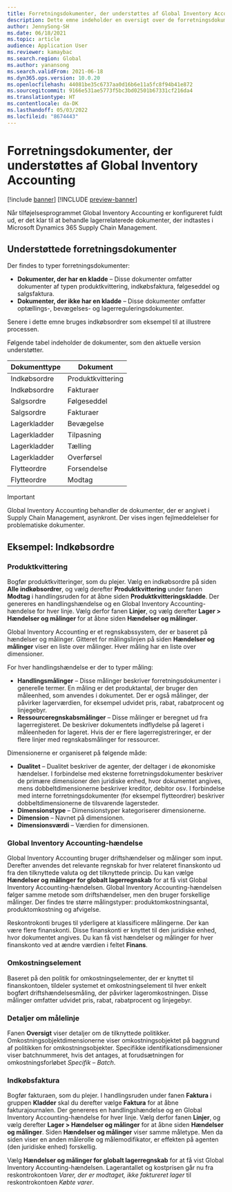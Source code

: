 ```yaml
---
title: Forretningsdokumenter, der understøttes af Global Inventory Accounting
description: Dette emne indeholder en oversigt over de forretningsdokumenter, der understøttes af Global Inventory Accounting. Det indeholder også et detaljeret eksempel på indkøbsordredokumenter.
author: JennySong-SH
ms.date: 06/18/2021
ms.topic: article
audience: Application User
ms.reviewer: kamaybac
ms.search.region: Global
ms.author: yanansong
ms.search.validFrom: 2021-06-18
ms.dyn365.ops.version: 10.0.20
ms.openlocfilehash: 44081be35c6737aa0d16b6e11a5fc8f94b41e872
ms.sourcegitcommit: 9166e531ae5773f5bc3bd02501b67331cf216da4
ms.translationtype: HT
ms.contentlocale: da-DK
ms.lasthandoff: 05/03/2022
ms.locfileid: "8674443"
---
```

# <a name="business-documents-supported-by-global-inventory-accounting"></a>Forretningsdokumenter, der understøttes af Global Inventory Accounting

[!include [banner](../includes/banner.md)]
[!INCLUDE [preview-banner](../includes/preview-banner.md)]
<!--KFM: Preview until 4/30/2022 -->

Når tilføjelsesprogrammet Global Inventory Accounting er konfigureret fuldt ud, er det klar til at behandle lagerrelaterede dokumenter, der indtastes i Microsoft Dynamics 365 Supply Chain Management.

## <a name="supported-business-documents"></a>Understøttede forretningsdokumenter

Der findes to typer forretningsdokumenter:

- **Dokumenter, der har en kladde** – Disse dokumenter omfatter dokumenter af typen produktkvittering, indkøbsfaktura, følgeseddel og salgsfaktura.
- **Dokumenter, der ikke har en kladde** – Disse dokumenter omfatter optællings-, bevægelses- og lagerreguleringsdokumenter.

Senere i dette emne bruges indkøbsordrer som eksempel til at illustrere processen.

Følgende tabel indeholder de dokumenter, som den aktuelle version understøtter.

| Dokumenttype      | Dokument        |
|--------------------|-----------------|
| Indkøbsordre     | Produktkvittering |
| Indkøbsordre     | Fakturaer         |
| Salgsordre        | Følgeseddel    |
| Salgsordre        | Fakturaer         |
| Lagerkladder | Bevægelse        |
| Lagerkladder | Tilpasning      |
| Lagerkladder | Tælling        |
| Lagerkladder | Overførsel        |
| Flytteordre     | Forsendelse        |
| Flytteordre     | Modtag         |

> [!IMPORTANT]
> Global Inventory Accounting behandler de dokumenter, der er angivet i Supply Chain Management, asynkront. Der vises ingen fejlmeddelelser for problematiske dokumenter.

## <a name="example-purchase-order"></a>Eksempel: Indkøbsordre

### <a name="product-receipt"></a>Produktkvittering

Bogfør produktkvitteringer, som du plejer. Vælg en indkøbsordre på siden **Alle indkøbsordrer**, og vælg derefter **Produktkvittering** under fanen **Modtag** i handlingsruden for at åbne siden **Produktkvitteringskladde**. Der genereres en handlingshændelse og en Global Inventory Accounting-hændelse for hver linje. Vælg derfor fanen **Linjer**, og vælg derefter **Lager \> Hændelser og målinger** for at åbne siden **Hændelser og målinger**.

Global Inventory Accounting er et regnskabssystem, der er baseret på hændelser og målinger. Gitteret for målingslinjen på siden **Hændelser og målinger** viser en liste over målinger. Hver måling har en liste over dimensioner.

For hver handlingshændelse er der to typer måling:

- **Handlingsmålinger** – Disse målinger beskriver forretningsdokumenter i generelle termer. En måling er det produktantal, der bruger den måleenhed, som anvendes i dokumentet. Der er også målinger, der påvirker lagerværdien, for eksempel udvidet pris, rabat, rabatprocent og linjegebyr.
- **Ressourceregnskabsmålinger** – Disse målinger er beregnet ud fra lagerregisteret. De beskriver dokumentets indflydelse på lageret i måleenheden for lageret. Hvis der er flere lagerregistreringer, er der flere linjer med regnskabsmålinger for ressourcer.

Dimensionerne er organiseret på følgende måde:

- **Dualitet** – Dualitet beskriver de agenter, der deltager i de økonomiske hændelser. I forbindelse med eksterne forretningsdokumenter beskriver de primære dimensioner den juridiske enhed, hvor dokumentet angives, mens dobbeltdimensionerne beskriver kreditor, debitor osv. I forbindelse med interne forretningsdokumenter (for eksempel flytteordrer) beskriver dobbeltdimensionerne de tilsvarende lagersteder.
- **Dimensionstype** – Dimensionstyper kategoriserer dimensionerne.
- **Dimension** – Navnet på dimensionen.
- **Dimensionsværdi** – Værdien for dimensionen.

### <a name="global-inventory-accounting-event"></a>Global Inventory Accounting-hændelse

Global Inventory Accounting bruger driftshændelser og målinger som input. Derefter anvendes det relevante regnskab for hver relateret finanskonto ud fra den tilknyttede valuta og det tilknyttede princip. Du kan vælge **Hændelser og målinger for globalt lagerregnskab** for at få vist Global Inventory Accounting-hændelsen. Global Inventory Accounting-hændelsen følger samme metode som driftshændelser, men den bruger forskellige målinger. Der findes tre større målingstyper: produktomkostningsantal, produktomkostning og afvigelse.

Reskontrokonti bruges til yderligere at klassificere målingerne. Der kan være flere finanskonti. Disse finanskonti er knyttet til den juridiske enhed, hvor dokumentet angives. Du kan få vist hændelser og målinger for hver finanskonto ved at ændre værdien i feltet **Finans**.

### <a name="cost-element"></a>Omkostningselement

Baseret på den politik for omkostningselementer, der er knyttet til finanskontoen, tildeler systemet et omkostningselement til hver enkelt bogført driftshændelsesmåling, der påvirker lageromkostningen. Disse målinger omfatter udvidet pris, rabat, rabatprocent og linjegebyr.

### <a name="measurement-line-details"></a>Detaljer om målelinje

Fanen **Oversigt** viser detaljer om de tilknyttede politikker. Omkostningsobjektdimensionerne viser omkostningsobjektet på baggrund af politikken for omkostningsobjekter. Specifikke identifikationsdimensioner viser batchnummeret, hvis det antages, at forudsætningen for omkostningsforløbet *Specifik – Batch*.

### <a name="purchase-invoice"></a>Indkøbsfaktura

Bogfør fakturaen, som du plejer. I handlingsruden under fanen **Faktura** i gruppen **Kladder** skal du derefter vælge **Faktura** for at åbne fakturajournalen. Der genereres en handlingshændelse og en Global Inventory Accounting-hændelse for hver linje. Vælg derfor fanen **Linjer**, og vælg derefter **Lager \> Hændelser og målinger** for at åbne siden **Hændelser og målinger**. Siden **Hændelser og målinger** viser samme måletype. Men da siden viser en anden målerolle og målemodifikator, er effekten på agenten (den juridiske enhed) forskellig.

Vælg **Hændelser og målinger for globalt lagerregnskab** for at få vist Global Inventory Accounting-hændelsen. Lagerantallet og kostprisen går nu fra reskontrokontoen *Varer, der er modtaget, ikke faktureret lager* til reskontrokontoen *Købte varer*.
